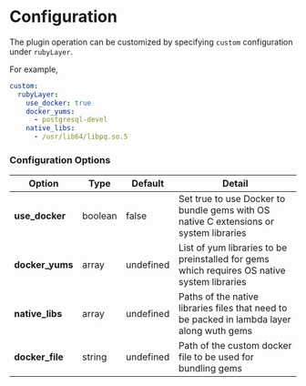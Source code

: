 # Configuration

The plugin operation can be customized by specifying `custom` configuration under `rubyLayer`. 

For example,

```yml
custom:
  rubyLayer:
    use_docker: true
    docker_yums:
      - postgresql-devel
    native_libs:
      - /usr/lib64/libpq.so.5
  ```

### Configuration Options


| Option          | Type    |  Default      |      Detail         |
| -------------   |-------- |-------------- | --------------------|
| **use_docker**  | boolean | false         | Set true to use Docker to bundle gems with OS native C extensions or system libraries |
| **docker_yums** | array   | undefined     | List of yum libraries to  be preinstalled for gems which requires OS native system libraries |
| **native_libs** | array   | undefined     | Paths of the native libraries files that need to be packed in lambda layer along wuth gems |
| **docker_file** | string  | undefined     | Path of the custom docker file to be used for bundling gems|